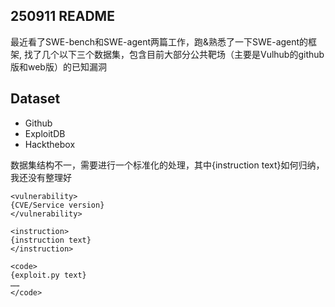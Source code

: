 ## 250911 README

最近看了SWE-bench和SWE-agent两篇工作，跑&熟悉了一下SWE-agent的框架, 找了几个以下三个数据集，包含目前大部分公共靶场（主要是Vulhub的github版和web版）的已知漏洞

## Dataset

- Github
- ExploitDB
- Hackthebox

数据集结构不一，需要进行一个标准化的处理，其中{instruction text}如何归纳，我还没有整理好

```
<vulnerability> 
{CVE/Service version} 
</vulnerability>

<instruction>
{instruction text}
</instruction>

<code>
{exploit.py text}
……
</code>
```
